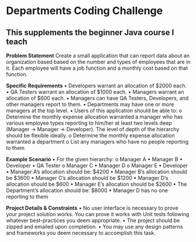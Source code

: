 # Departments Coding Challenge
## **This supplements the beginner Java course I teach**

**Problem Statement**
Create a small application that can report data about an organization based based on the number and types of employees that are in it. Each employee will have a job function and a monthly cost based on that function.

**Specific Requirements**
• Developers warrant an allocation of $2000 each.
• QA Testers warrant an allocation of $1000 each.
• Managers warrant an allocation of $600 each.
• Managers can have QA Testers, Developers, and other managers report to them.
• Departments may have one or more managers at the top level.
• Users of this application should be able to:
o Determine the monthly expense allocation warranted a manager who has various employee types reporting to him/her at least two levels deep (Manager -> Manager -> Developer). The level of depth of the hierarchy should be flexible ideally.
o Determine the monthly expense allocation warranted a department
o List any managers who have no people reporting to them

**Example Scenario**
• For the given hierarchy:
o Manager A
▪ Manager B
• Developer
• QA Tester
o Manager C
▪ Manager D
o Manager E
▪ Developer
• Manager A’s allocation should be: $4200
• Manager B’s allocation should be $3600
• Manager C’s allocation should be $1200
• Manager D’s allocation should be $600
• Manager E’s allocation should be $2600
• The Department’s allocation should be: $8000
• Manager D has no one reporting to them

**Project Details & Constraints**
• No user interface is necessary to prove your project solution works. You can prove it works with Unit tests following whatever best-practices you deem appropriate.
• The project should be zipped and emailed upon completion.
• You may use any design patterns and frameworks you deem necessary to accomplish this task.
